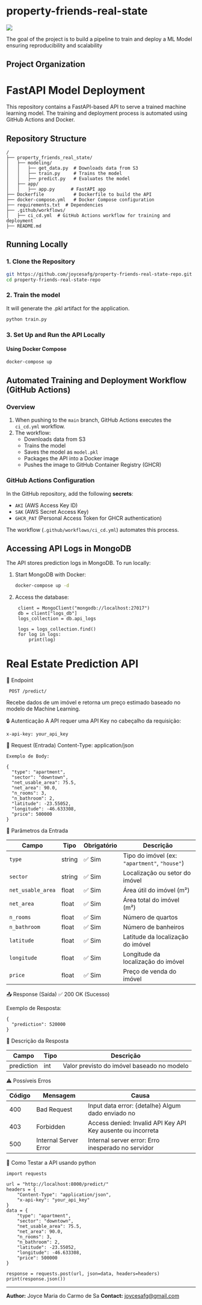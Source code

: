# property-friends-real-state

<a target="_blank" href="https://cookiecutter-data-science.drivendata.org/">
    <img src="https://img.shields.io/badge/CCDS-Project%20template-328F97?logo=cookiecutter" />
</a>

The goal of the project is to build a pipeline to train and deploy a ML Model ensuring reproducibility and scalability

## Project Organization

# FastAPI Model Deployment

This repository contains a FastAPI-based API to serve a trained machine learning model. The training and deployment process is automated using GitHub Actions and Docker.

## Repository Structure

```
/
├── property_friends_real_state/
│   ├── modeling/
│   │   ├── get_data.py  # Downloads data from S3
│   │   ├── train.py     # Trains the model
│   │   ├── predict.py   # Evaluates the model
│   ├── app/
│   │   ├── app.py      # FastAPI app
├── Dockerfile           # Dockerfile to build the API
├── docker-compose.yml   # Docker Compose configuration
├── requirements.txt  # Dependencies
├── .github/workflows/
│   ├── ci_cd.yml  # GitHub Actions workflow for training and deployment
├── README.md
```

## Running Locally

### 1. Clone the Repository

```bash
git https://github.com/joycesafg/property-friends-real-state-repo.git
cd property-friends-real-state-repo
```
### 2. Train the model 
It will generate the .pkl artifact for the application.
```bash
python train.py
``` 
### 3. Set Up and Run the API Locally
#### Using Docker Compose

```bash
docker-compose up
```

## Automated Training and Deployment Workflow (GitHub Actions)

### Overview

1. When pushing to the `main` branch, GitHub Actions executes the `ci_cd.yml` workflow.
2. The workflow:
   - Downloads data from S3
   - Trains the model
   - Saves the model as `model.pkl`
   - Packages the API into a Docker image
   - Pushes the image to GitHub Container Registry (GHCR)

### GitHub Actions Configuration

In the GitHub repository, add the following **secrets**:

- `AKI` (AWS Access Key ID)
- `SAK` (AWS Secret Access Key)
- `GHCR_PAT` (Personal Access Token for GHCR authentication)

The workflow (`.github/workflows/ci_cd.yml`) automates this process.

## Accessing API Logs in MongoDB

The API stores prediction logs in MongoDB. To run locally:

1. Start MongoDB with Docker:

   ```bash
   docker-compose up -d
   ```

2. Access the database:

   ```
    client = MongoClient("mongodb://localhost:27017")
    db = client["logs_db"]
    logs_collection = db.api_logs

    logs = logs_collection.find()
    for log in logs:
        print(log)
   ```

# Real Estate Prediction API

📍 Endpoint

```
 POST /predict/ 
```

Recebe dados de um imóvel e retorna um preço estimado baseado no modelo de Machine Learning.

🔒 Autenticação
A API requer uma API Key no cabeçalho da requisição:
```
x-api-key: your_api_key
```

📝 Request (Entrada)
Content-Type: application/json
```
Exemplo de Body:

{
  "type": "apartment",
  "sector": "downtown",
  "net_usable_area": 75.5,
  "net_area": 90.0,
  "n_rooms": 3,
  "n_bathroom": 2,
  "latitude": -23.55052,
  "longitude": -46.633308,
  "price": 500000
}
```
📌 Parâmetros da Entrada

| Campo              | Tipo   | Obrigatório  | Descrição |
|--------------------|--------|------------- |-----------|
| `type`             | string | ✅ Sim       | Tipo do imóvel (ex: `"apartment"`, `"house"`) |
| `sector`           | string | ✅ Sim       | Localização ou setor do imóvel |
| `net_usable_area`  | float  | ✅ Sim       | Área útil do imóvel (m²) |
| `net_area`         | float  | ✅ Sim       | Área total do imóvel (m²) |
| `n_rooms`          | float  | ✅ Sim	    | Número de quartos
| `n_bathroom`       | float  | ✅ Sim	    | Número de banheiros
| `latitude`         | float  | ✅ Sim	    | Latitude da localização do imóvel
| `longitude`        | float  | ✅ Sim	    | Longitude da localização do imóvel
| `price`            | float  | ✅ Sim	    | Preço de venda do imóvel


📤 Response (Saída)
✅ 200 OK (Sucesso)

Exemplo de Resposta:
```
{
  "prediction": 520000
}
```
📌 Descrição da Resposta

Campo	    | Tipo	| Descrição
|-----------|-------|---------------------------------------------
prediction	| int	| Valor previsto do imóvel baseado no modelo

⚠️ Possíveis Erros

Código	| Mensagem	          | Causa
|-------|---------------------|-------------------------------------
|400     |Bad Request          | Input data error: {detalhe}	Algum dado enviado no |payload é inválido
|403     |Forbidden	          | Access denied: Invalid API Key	API Key ausente ou incorreta
|500     |Internal Server Error|	Internal server error: Erro inesperado no servidor

🚀 Como Testar a API usando python

```
import requests

url = "http://localhost:8000/predict/"
headers = {
    "Content-Type": "application/json",
    "x-api-key": "your_api_key"
}
data = {
    "type": "apartment",
    "sector": "downtown",
    "net_usable_area": 75.5,
    "net_area": 90.0,
    "n_rooms": 3,
    "n_bathroom": 2,
    "latitude": -23.55052,
    "longitude": -46.633308,
    "price": 500000
}

response = requests.post(url, json=data, headers=headers)
print(response.json())
```
---

**Author:** Joyce Maria do Carmo de Sa
**Contact:** joycesafg@gmail.com

